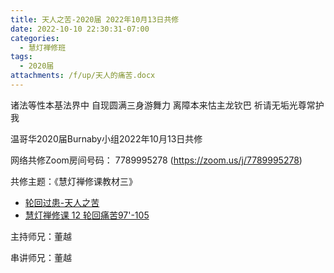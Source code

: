 ```yaml
---
title: 天人之苦-2020届 2022年10月13日共修
date: 2022-10-10 22:30:31-07:00
categories:
  - 慧灯禅修班
tags:
  - 2020届
attachments: /f/up/天人的痛苦.docx
---
```

诸法等性本基法界中 自现圆满三身游舞力 离障本来怙主龙钦巴 祈请无垢光尊常护我

温哥华2020届Burnaby小组2022年10月13日共修

网络共修Zoom房间号码： 7789995278 (<https://zoom.us/j/7789995278>)

共修主题：《慧灯禅修课教材三》

* [轮回过患-天人之苦](/f/up/天人的痛苦.docx)
* [慧灯禅修课 12 轮回痛苦97'-105](https://www.youtube.com/watch?v=oYUjTxKAXvw&ab_channel=%E6%85%A7%E7%81%AF%E4%B9%8B%E5%85%89%E7%BD%91%E7%AB%99)


主持师兄：董越

串讲师兄：董越

